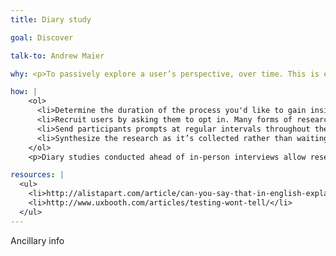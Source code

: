 ```yaml
---
title: Diary study

goal: Discover

talk-to: Andrew Maier 

why: <p>To passively explore a user’s perspective, over time. This is especially useful for situations that require users to adapt their approach based on feedback from their environment, such as when they’re learning to use a new piece of software.</p>

how: |
    <ol>
      <li>Determine the duration of the process you'd like to gain insight into, how often you’ll ask users to write entries, as well as the format their entries should take (open-ended, text-based formats are the logical choice, but you might also consider handwritten notebooks, narrated videos, or photos with commentary).</li>
      <li>Recruit users by asking them to opt in. Many forms of research have designers sit alongside users while they’re accomplishing a task. Diary studies are a bit different because they’re spread out over time. Diary studies shouldn’t be thought of as a chore that’s above and beyond someone’s already busy schedule (though they are), so it’s important to recruit people who are excited to share their thoughts.</li>
      <li>Send participants prompts at regular intervals throughout the study. Consider periodically checking in on participants to see how they’re feeling. </li>
      <li>Synthesize the research as it’s collected rather than waiting until the end of the study.</li>
    </ol>
    <p>Diary studies conducted ahead of in-person interviews allow researchers to poke deeper into certain response areas and ask follow-up questions.</p>

resources: | 
  <ul>
    <li>http://alistapart.com/article/can-you-say-that-in-english-explaining-ux-research-to-clients</li>
    <li>http://www.uxbooth.com/articles/testing-wont-tell/</li>
  </ul>
---
```


Ancillary info